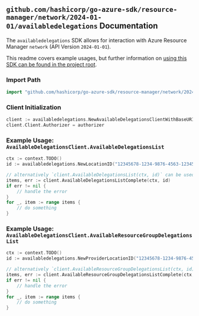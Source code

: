 
## `github.com/hashicorp/go-azure-sdk/resource-manager/network/2024-01-01/availabledelegations` Documentation

The `availabledelegations` SDK allows for interaction with Azure Resource Manager `network` (API Version `2024-01-01`).

This readme covers example usages, but further information on [using this SDK can be found in the project root](https://github.com/hashicorp/go-azure-sdk/tree/main/docs).

### Import Path

```go
import "github.com/hashicorp/go-azure-sdk/resource-manager/network/2024-01-01/availabledelegations"
```


### Client Initialization

```go
client := availabledelegations.NewAvailableDelegationsClientWithBaseURI("https://management.azure.com")
client.Client.Authorizer = authorizer
```


### Example Usage: `AvailableDelegationsClient.AvailableDelegationsList`

```go
ctx := context.TODO()
id := availabledelegations.NewLocationID("12345678-1234-9876-4563-123456789012", "locationValue")

// alternatively `client.AvailableDelegationsList(ctx, id)` can be used to do batched pagination
items, err := client.AvailableDelegationsListComplete(ctx, id)
if err != nil {
	// handle the error
}
for _, item := range items {
	// do something
}
```


### Example Usage: `AvailableDelegationsClient.AvailableResourceGroupDelegationsList`

```go
ctx := context.TODO()
id := availabledelegations.NewProviderLocationID("12345678-1234-9876-4563-123456789012", "example-resource-group", "locationValue")

// alternatively `client.AvailableResourceGroupDelegationsList(ctx, id)` can be used to do batched pagination
items, err := client.AvailableResourceGroupDelegationsListComplete(ctx, id)
if err != nil {
	// handle the error
}
for _, item := range items {
	// do something
}
```
